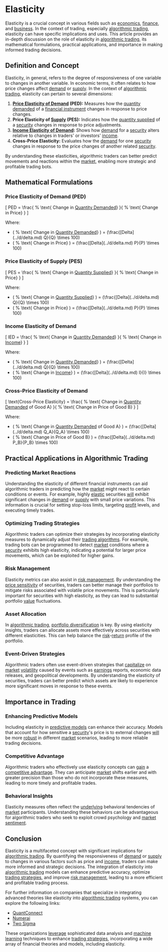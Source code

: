 # Elasticity

Elasticity is a crucial concept in various fields such as [economics](../e/economics.md), [finance](../f/finance.md), and [business](../b/business.md). In the context of trading, especially [algorithmic trading](../a/accountability.md), elasticity can have specific implications and uses. This article provides an in-depth discussion on the role of elasticity in [algorithmic trading](../a/accountability.md), its mathematical formulations, practical applications, and importance in making informed trading decisions.

## Definition and Concept

Elasticity, in general, refers to the degree of responsiveness of one variable to changes in another variable. In economic terms, it often relates to how price changes affect [demand](../d/demand.md) or [supply](../s/supply.md). In the context of [algorithmic trading](../a/accountability.md), elasticity can pertain to several dimensions:

1. **[Price Elasticity of Demand](../p/price_elasticity_of_demand.md) (PED):** Measures how the [quantity demanded](../q/quantity_demanded.md) of a [financial instrument](../f/financial_instrument.md) changes in response to price changes.
2. **Price Elasticity of [Supply](../s/supply.md) (PES):** Indicates how the [quantity supplied](../q/quantity_supplied.md) of a [security](../s/security.md) changes in response to price adjustments.
3. **[Income Elasticity of Demand](../i/income_elasticity_of_demand.md):** Shows how [demand](../d/demand.md) for a [security](../s/security.md) alters relative to changes in traders' or investors' [income](../i/income.md).
4. **Cross-Price Elasticity:** Evaluates how the [demand](../d/demand.md) for one [security](../s/security.md) changes in response to the price changes of another related [security](../s/security.md).

By understanding these elasticities, algorithmic traders can better predict movements and reactions within the [market](../m/market.md), enabling more strategic and profitable trading bots.

## Mathematical Formulations

### Price Elasticity of Demand (PED)

\[ PED = \frac{ \% \text{ Change in [Quantity Demanded](../q/quantity_demanded.md)} }{ \% \text{ Change in Price} } \]

Where:
- \( \% \text{ Change in [Quantity Demanded](../q/quantity_demanded.md)} \) = \(\frac{\[Delta](../d/delta.md) Q}{Q} \times 100\)
- \( \% \text{ Change in Price} \) = \(\frac{\[Delta](../d/delta.md) P}{P} \times 100\)

### Price Elasticity of Supply (PES)

\[ PES = \frac{ \% \text{ Change in [Quantity Supplied](../q/quantity_supplied.md)} }{ \% \text{ Change in Price} } \]

Where:
- \( \% \text{ Change in [Quantity Supplied](../q/quantity_supplied.md)} \) = \(\frac{\[Delta](../d/delta.md) Q}{Q} \times 100\)
- \( \% \text{ Change in Price} \) = \(\frac{\[Delta](../d/delta.md) P}{P} \times 100\)

### Income Elasticity of Demand

\[ IED = \frac{ \% \text{ Change in [Quantity Demanded](../q/quantity_demanded.md)} }{ \% \text{ Change in [Income](../i/income.md)} } \]

Where:
- \( \% \text{ Change in [Quantity Demanded](../q/quantity_demanded.md)} \) = \(\frac{\[Delta](../d/delta.md) Q}{Q} \times 100\)
- \( \% \text{ Change in [Income](../i/income.md)} \) = \(\frac{\[Delta](../d/delta.md) I}{I} \times 100\)

### Cross-Price Elasticity of Demand

\[ \text{Cross-Price Elasticity} = \frac{ \% \text{ Change in [Quantity Demanded](../q/quantity_demanded.md) of Good A} }{ \% \text{ Change in Price of Good B} } \]

Where:
- \( \% \text{ Change in [Quantity Demanded](../q/quantity_demanded.md) of Good A} \) = \(\frac{\[Delta](../d/delta.md) Q_A}{Q_A} \times 100\)
- \( \% \text{ Change in Price of Good B} \) = \(\frac{\[Delta](../d/delta.md) P_B}{P_B} \times 100\)

## Practical Applications in Algorithmic Trading

### Predicting Market Reactions

Understanding the elasticity of different financial instruments can aid algorithmic traders in predicting how the [market](../m/market.md) might react to certain conditions or events. For example, highly [elastic](../e/elastic.md) securities [will](../w/will.md) exhibit significant changes in [demand](../d/demand.md) or [supply](../s/supply.md) with small price variations. This information is crucial for setting stop-loss limits, targeting [profit](../p/profit.md) levels, and executing timely trades.

### Optimizing Trading Strategies

Algorithmic traders can optimize their strategies by incorporating elasticity measures to dynamically adjust their [trading algorithms](../t/trading_algorithms.md). For example, trading bots can be programmed to detect [market](../m/market.md) conditions where a [security](../s/security.md) exhibits high elasticity, indicating a potential for larger price movements, which can be exploited for higher gains.

### Risk Management

Elasticity metrics can also assist in [risk management](../r/risk_management.md). By understanding the [price sensitivity](../p/price_sensitivity.md) of securities, traders can better manage their portfolios to mitigate risks associated with volatile price movements. This is particularly important for securities with high elasticity, as they can lead to substantial portfolio [value](../v/value.md) fluctuations.

### Asset Allocation

In [algorithmic trading](../a/accountability.md), [portfolio diversification](../p/portfolio_diversification.md) is key. By using elasticity insights, traders can allocate assets more effectively across securities with different elasticities. This can help balance the [risk](../r/risk.md)-[return](../r/return.md) profile of the portfolio.

### Event-Driven Strategies

Algorithmic traders often use event-driven strategies that [capitalize](../c/capitalize.md) on [market](../m/market.md) [volatility](../v/volatility.md) caused by events such as [earnings](../e/earnings.md) reports, economic data releases, and geopolitical developments. By understanding the elasticity of securities, traders can better predict which assets are likely to experience more significant moves in response to these events.

## Importance in Trading

### Enhancing Predictive Models

Including elasticity in [predictive models](../p/predictive_models_in_trading.md) can enhance their accuracy. Models that account for how sensitive a [security](../s/security.md)'s price is to external changes [will](../w/will.md) be more [robust](../r/robust.md) in different [market](../m/market.md) scenarios, leading to more reliable trading decisions.

### Competitive Advantage

Algorithmic traders who effectively use elasticity concepts can [gain](../g/gain.md) a [competitive advantage](../c/competitive_advantage.md). They can anticipate [market](../m/market.md) shifts earlier and with greater precision than those who do not incorporate these measures, leading to more timely and profitable trades.

### Behavioral Insights

Elasticity measures often reflect the [underlying](../u/underlying.md) behavioral tendencies of [market](../m/market.md) participants. Understanding these behaviors can be advantageous for algorithmic traders who seek to exploit crowd psychology and [market sentiment](../m/market_sentiment.md).

## Conclusion

Elasticity is a multifaceted concept with significant implications for [algorithmic trading](../a/accountability.md). By quantifying the responsiveness of [demand](../d/demand.md) or [supply](../s/supply.md) to changes in various factors such as price and [income](../i/income.md), traders can make more informed and strategic decisions. The integration of elasticity into [algorithmic trading](../a/accountability.md) models can enhance predictive accuracy, optimize [trading strategies](../t/trading_strategies.md), and improve [risk management](../r/risk_management.md), leading to a more efficient and profitable trading process.

For further information on companies that specialize in integrating advanced theories like elasticity into [algorithmic trading](../a/accountability.md) systems, you can explore the following links:

- [QuantConnect](https://www.quantconnect.com)
- [Numerai](https://numer.ai)
- [Two Sigma](https://www.twosigma.com)

These organizations [leverage](../l/leverage.md) sophisticated data analysis and [machine learning](../m/machine_learning.md) techniques to enhance [trading strategies](../t/trading_strategies.md), incorporating a wide array of financial theories and models, including elasticity.